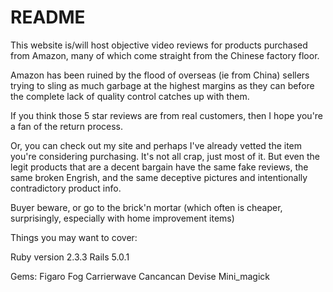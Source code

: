 # README

This website is/will host objective video reviews for products purchased from Amazon, many of which come straight from the Chinese factory floor.

Amazon has been ruined by the flood of overseas (ie from China) sellers trying to sling as much garbage at the highest margins as they can before the complete lack of quality control catches up with them.

If you think those 5 star reviews are from real customers, then I hope you're a fan of the return process.

Or, you can check out my site and perhaps I've already vetted the item you're considering purchasing. It's not all crap, just most of it. But even the legit products that are a decent bargain have the same fake reviews, the same broken Engrish, and the same deceptive pictures and intentionally contradictory product info.

Buyer beware, or go to the brick'n mortar (which often is cheaper, surprisingly, especially with home improvement items)

Things you may want to cover:

Ruby version 2.3.3
Rails 5.0.1


Gems:
Figaro
Fog
Carrierwave
Cancancan
Devise
Mini_magick

